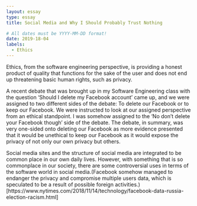 ```yaml
---
layout: essay
type: essay
title: Social Media and Why I Should Probably Trust Nothing

# All dates must be YYYY-MM-DD format!
date: 2019-18-04
labels:
  - Ethics
---
```

<p>Ethics, from the software engineering perspective, is providing a honest product of 
quality that functions for the sake of the user and does not end up threatening basic human rights, such as privacy.</p>

<p>A recent debate that was brought up in my Software Engineering class with the question
‘Should I delete my Facebook account’ came up, and we were assigned to two different sides of the debate: 
To delete our Facebook or to keep our Facebook. We were instructed to look at our assigned perspective from an ethical standpoint.
I was somehow assigned to the ‘No don’t delete your Facebook though’ side of the debate. The debate, in summary, was very one-sided onto 
deleting our Facebook as more evidence presented that it would be unethical to keep our Facebook as it would expose the privacy of not only 
our own privacy but others.</p>

<p>Social media sites and the structure of social media are integrated to be common place in our own daily lives. 
However, with something that is so commonplace in our society, there are some controversial uses in terms of the software world in social media.(Facebook somehow managed to endanger the privacy and compromise multiple users data, which is speculated to be a result of possible foreign activities.) [https://www.nytimes.com/2018/11/14/technology/facebook-data-russia-election-racism.html]</p>

